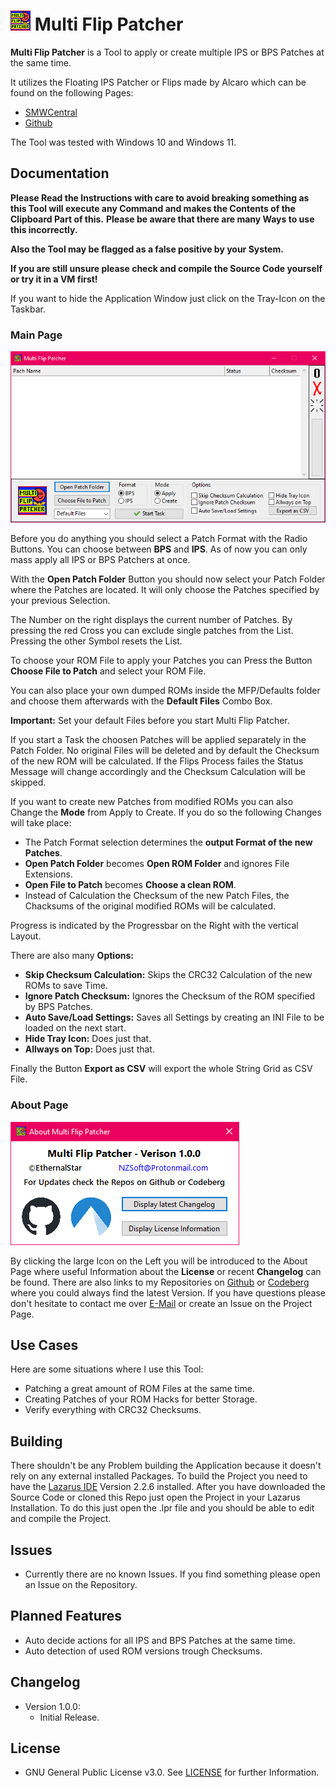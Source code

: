 # ![Logo](./Icon.png?raw=true) Multi Flip Patcher

**Multi Flip Patcher** is a Tool to apply or create multiple IPS or BPS Patches at the same time.

It utilizes the Floating IPS Patcher or Flips made by Alcaro which can be found on the following Pages:

 * [SMWCentral](https://www.smwcentral.net/?p=section&a=details&id=11474)
 * [Github](https://github.com/Alcaro/Flips)

The Tool was tested with Windows 10 and Windows 11.

## Documentation

**Please Read the Instructions with care to avoid breaking something as this Tool will execute any Command and makes the Contents of the Clipboard Part of this.**
**Please be aware that there are many Ways to use this incorrectly.**

**Also the Tool may be flagged as a false positive by your System.**

**If you are still unsure please check and compile the Source Code yourself or try it in a VM first!**

If you want to hide the Application Window just click on the Tray-Icon on the Taskbar.

### Main Page

![Main Page Screenshot](./Images/Multi%20Flip%20Patcher%2001.png?raw=true)

Before you do anything you should select a Patch Format with the Radio Buttons.
You can choose between **BPS** and **IPS**. As of now you can only mass apply all IPS or BPS Patchers at once.

With the **Open Patch Folder** Button you should now select your Patch Folder where the Patches are located. It will only choose the Patches specified by your previous Selection.

The Number on the right displays the current number of Patches. By pressing the red Cross you can exclude single patches from the List. Pressing the other Symbol resets the List.

To choose your ROM File to apply your Patches you can Press the Button **Choose File to Patch** and select your ROM File.

You can also place your own dumped ROMs inside the MFP/Defaults folder and choose them afterwards with the **Default Files** Combo Box.

**Important:** Set your default Files before you start Multi Flip Patcher.

If you start a Task the choosen Patches will be applied separately in the Patch Folder.
No original Files will be deleted and by default the Checksum of the new ROM will be calculated. If the Flips Process failes the Status Message will change accordingly and the Checksum Calculation will be skipped.

If you want to create new Patches from modified ROMs you can also Change the **Mode** from Apply to Create. If you do so the following Changes will take place:

 * The Patch Format selection determines the **output Format of the new Patches**.
 * **Open Patch Folder** becomes **Open ROM Folder** and ignores File Extensions.
 * **Open File to Patch** becomes **Choose a clean ROM**.
 * Instead of Calculation the Checksum of the new Patch Files, the Chacksums of the original modified ROMs will be calculated.

Progress is indicated by the Progressbar on the Right with the vertical Layout.

There are also many **Options:**

 * **Skip Checksum Calculation:** Skips the CRC32 Calculation of the new ROMs to save Time.
 * **Ignore Patch Checksum:** Ignores the Checksum of the ROM specified by BPS Patches.
 * **Auto Save/Load Settings:** Saves all Settings by creating an INI File to be loaded on the next start.
 * **Hide Tray Icon:** Does just that.
 * **Allways on Top:** Does just that.

Finally the Button **Export as CSV** will export the whole String Grid as CSV File.

### About Page

![About Page Screenshot](./Images/Multi%20Flip%20Patcher%2002.png?raw=true)

By clicking the large Icon on the Left you will be introduced to the About Page where useful Information about the **License** or recent **Changelog** can be found.
There are also links to my Repositories on [Github](https://github.com/EthernalStar) or [Codeberg](https://codeberg.org/EthernalStar) where you could always find the latest Version.
If you have questions please don't hesitate to contact me over [E-Mail](mailto:NZSoft@Protonmail.com) or create an Issue on the Project Page.

## Use Cases

Here are some situations where I use this Tool:

* Patching a great amount of ROM Files at the same time.
* Creating Patches of your ROM Hacks for better Storage.
* Verify everything with CRC32 Checksums.

## Building

There shouldn't be any Problem building the Application because it doesn't rely on any external installed Packages.
To build the Project you need to have the [Lazarus IDE](https://www.lazarus-ide.org/) Version 2.2.6 installed.
After you have downloaded the Source Code or cloned this Repo just open the Project in your Lazarus Installation.
To do this just open the .lpr file and you should be able to edit and compile the Project.

## Issues

* Currently there are no known Issues. If you find something please open an Issue on the Repository.

## Planned Features

* Auto decide actions for all IPS and BPS Patches at the same time.
* Auto detection of used ROM versions trough Checksums.

## Changelog

* Version 1.0.0:
  * Initial Release.

## License

* GNU General Public License v3.0. See [LICENSE](./LICENSE) for further Information.